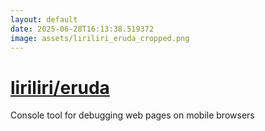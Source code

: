 ```yaml
---
layout: default
date: 2025-06-28T16:13:38.519372
image: assets/liriliri_eruda_cropped.png
---
```


# [liriliri/eruda](https://github.com/liriliri/eruda)

Console tool for debugging web pages on mobile browsers
